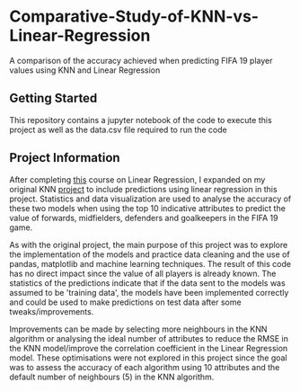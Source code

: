 # Comparative-Study-of-KNN-vs-Linear-Regression
A comparison of the accuracy achieved when predicting FIFA 19 player values using KNN and Linear Regression 

## Getting Started
This repository contains a jupyter notebook of the code to execute this project as well as the data.csv file required to run the code

## Project Information
After completing [this](https://www.dataquest.io/course/linear-regression-for-machine-learning/) course on Linear Regression, I expanded on my original KNN [project](https://github.com/NeilMackenzie39/Predicting-FIFA-19-Player-Values-using-KNN) to include predictions using linear regression in this project. Statistics and data visualization are used to analyse the accuracy of these two models when using the top 10 indicative attributes to predict the value of forwards, midfielders, defenders and goalkeepers in the FIFA 19 game. 

As with the original project, the main purpose of this project was to explore the implementation of the models and practice data cleaning and the use of pandas, matplotlib and machine learning techniques. The result of this code has no direct impact since the value of all players is already known. The statistics of the predictions indicate that if the data sent to the models was assumed to be 'training data', the models have been implemented correctly and could be used to make predictions on test data after some tweaks/improvements.

Improvements can be made by selecting more neighbours in the KNN algorithm or analysing the ideal number of attributes to reduce the RMSE in the KNN model/improve the correlation coefficient in the Linear Regression model. These optimisations were not explored in this project since the goal was to assess the accuracy of each algorithm using 10 attributes and the default number of neighbours (5) in the KNN algorithm.
